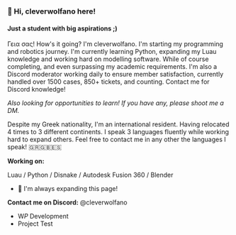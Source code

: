 ### 👋 Hi, cleverwolfano here!
#### Just a student with big aspirations ;)
Γεια σας! How's it going? I'm cleverwolfano. I'm starting my programming and robotics journey. I'm currently learning Python, expanding my Luau knowledge and working hard on modelling software. While of course completing, and even surpassing my academic requirements. I'm also a Discord moderator working daily to ensure member satisfaction, currently handled over 1500 cases, 850+ tickets, and counting. Contact me for Discord knowledge!

*Also looking for opportunities to learn! If you have any, please shoot me a DM.*

Despite my Greek nationality, I'm an international resident. Having relocated 4 times to 3 different continents. I speak 3 languages fluently while working hard to expand others. Feel free to contact me in any other the languages I speak! 🇬🇷🇬🇧🇪🇸


**Working on:** 

  Luau / Python / Disnake / Autodesk Fusion 360 / Blender

- 🔭 I'm always expanding this page!


**Contact me on Discord:** @cleverwolfano

- W*P* Development
- Project Test

